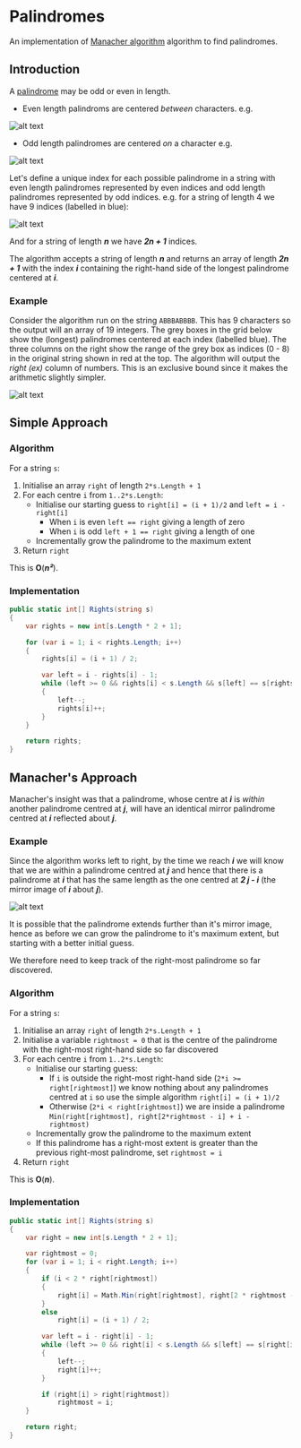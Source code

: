 # Palindromes

An implementation of [Manacher algorithm](https://en.wikipedia.org/wiki/Longest_palindromic_substring) algorithm to find palindromes.

## Introduction

A [palindrome](https://en.wikipedia.org/wiki/Palindrome) may be odd or even in length.
* Even length palindroms are centered *between* characters. e.g.

![alt text](https://github.com/rbec/Palindromes/blob/master/example_even_length.PNG)

* Odd length palindromes are centered *on* a character e.g.

![alt text](https://github.com/rbec/Palindromes/blob/master/example_odd_length.PNG)

Let's define a unique index for each possible palindrome in a string with even length palindromes represented by even indices and odd length palindromes represented by odd indices. e.g. for a string of length 4 we have 9 indices (labelled in blue):

![alt text](https://github.com/rbec/Palindromes/blob/master/example_indexes.PNG)

And for a string of length ***n*** we have ***2n + 1*** indices.

The algorithm accepts a string of length ***n*** and returns an array of length ***2n + 1*** with the index ***i*** containing the right-hand side of the longest palindrome centered at ***i***.

### Example
Consider the algorithm run on the string `ABBBABBBB`. This has 9 characters so the output will an array of 19 integers. The grey boxes in the grid below show the (longest) palindromes centered at each index (labelled blue). The three columns on the right show the range of the grey box as indices (0 - 8) in the original string shown in red at the top. The algorithm will output the *right (ex)* column of numbers. This is an exclusive bound since it makes the arithmetic slightly simpler.

![alt text](https://github.com/rbec/Palindromes/blob/master/example.PNG)

## Simple Approach

### Algorithm
For a string `s`:
1. Initialise an array `right` of length `2*s.Length + 1`
2. For each centre `i` from `1..2*s.Length`:
   * Initialise our starting guess to `right[i] = (i + 1)/2` and `left = i - right[i]`
     * When `i` is even `left == right` giving a length of zero
     * When `i` is odd `left + 1 == right` giving a length of one
   * Incrementally grow the palindrome to the maximum extent
3. Return `right`

This is **O**(***n²***).

### Implementation
``` C#
public static int[] Rights(string s)
{
    var rights = new int[s.Length * 2 + 1];

    for (var i = 1; i < rights.Length; i++)
    {
        rights[i] = (i + 1) / 2;

        var left = i - rights[i] - 1;
        while (left >= 0 && rights[i] < s.Length && s[left] == s[rights[i]])
        {
            left--;
            rights[i]++;
        }
    }

    return rights;
}
```
## Manacher's Approach
Manacher's insight was that a palindrome, whose centre at ***i*** is *within* another palindrome centred at ***j***, will have an identical mirror palindrome centred at ***i*** reflected about ***j***.

### Example
Since the algorithm works left to right, by the time we reach ***i*** we will know that we are within a palindrome centred at ***j*** and hence that there is a palindrome at ***i*** that has the same length as the one centred at ***2 j - i*** (the mirror image of ***i*** about ***j***).

![alt text](https://github.com/rbec/Palindromes/blob/master/example_mirror.PNG)

It is possible that the palindrome extends further than it's mirror image, hence as before we can grow the palindrome to it's maximum extent, but starting with a better initial guess.

We therefore need to keep track of the right-most palindrome so far discovered.

### Algorithm
For a string `s`:
1. Initialise an array `right` of length `2*s.Length + 1`
2. Initialise a variable `rightmost = 0` that is the centre of the palindrome with the right-most right-hand side so far discovered
3. For each centre `i` from `1..2*s.Length`:
   * Initialise our starting guess:
     * If `i` is outside the right-most right-hand side (`2*i >= right[rightmost]`) we know nothing about any palindromes centred at `i` so use the simple algorithm `right[i] = (i + 1)/2`
     * Otherwise (`2*i < right[rightmost]`) we are inside a palindrome `Min(right[rightmost], right[2*rightmost - i] + i - rightmost)`
   * Incrementally grow the palindrome to the maximum extent
   * If this palindrome has a right-most extent is greater than the previous right-most palindrome, set `rightmost = i`
4. Return `right`

This is **O**(***n***).

### Implementation
``` C#
public static int[] Rights(string s)
{
    var right = new int[s.Length * 2 + 1];

    var rightmost = 0;
    for (var i = 1; i < right.Length; i++)
    {
        if (i < 2 * right[rightmost])
        {
            right[i] = Math.Min(right[rightmost], right[2 * rightmost - i] + i - rightmost);
        }
        else
            right[i] = (i + 1) / 2;

        var left = i - right[i] - 1;
        while (left >= 0 && right[i] < s.Length && s[left] == s[right[i]])
        {
            left--;
            right[i]++;
        }

        if (right[i] > right[rightmost])
            rightmost = i;
    }

    return right;
}
 ```
